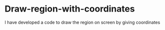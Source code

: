 # Draw-region-with-coordinates
I have developed a code to draw the region on screen by giving coordinates
